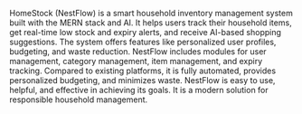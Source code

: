 HomeStock (NestFlow) is a smart household inventory management system built with the MERN stack and AI. It helps users track their household items, get real-time low stock and expiry alerts, and receive AI-based shopping suggestions. The system offers features like personalized user profiles, budgeting, and waste reduction.
NestFlow includes modules for user management, category management, item management, and expiry tracking. Compared to existing platforms, it is fully automated, provides personalized budgeting, and minimizes waste.
NestFlow is easy to use, helpful, and effective in achieving its goals. It is a modern solution for responsible household management.
